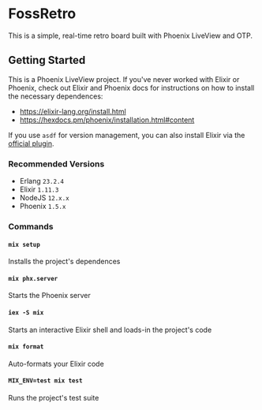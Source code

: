# FossRetro

This is a simple, real-time retro board built with Phoenix LiveView and OTP.

## Getting Started

This is a Phoenix LiveView project. If you've never worked with Elixir or Phoenix, check out Elixir and Phoenix docs for instructions on how to install the necessary dependences:

* https://elixir-lang.org/install.html
* https://hexdocs.pm/phoenix/installation.html#content

If you use `asdf` for version management, you can also install Elixir via the [official plugin](https://github.com/asdf-vm/asdf-elixir).

### Recommended Versions

- Erlang `23.2.4`
- Elixir `1.11.3`
- NodeJS `12.x.x`
- Phoenix `1.5.x`

### Commands

#### `mix setup`

Installs the project's dependences

#### `mix phx.server`

Starts the Phoenix server

#### `iex -S mix`

Starts an interactive Elixir shell and loads-in the project's code

#### `mix format`

Auto-formats your Elixir code

#### `MIX_ENV=test mix test`

Runs the project's test suite
